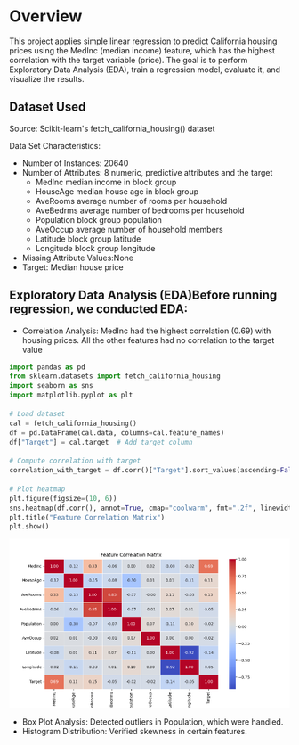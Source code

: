 # Overview

This project applies simple linear regression to predict California housing prices using the MedInc (median income) feature, which has the highest correlation with the target variable (price). The goal is to perform Exploratory Data Analysis (EDA), train a regression model, evaluate it, and visualize the results.

## Dataset Used

Source: Scikit-learn's fetch_california_housing() dataset

Data Set Characteristics:
  - Number of Instances: 20640
  - Number of Attributes: 8 numeric, predictive attributes and the target
    - MedInc median income in block group
    - HouseAge median house age in block group
    - AveRooms average number of rooms per household
    - AveBedrms average number of bedrooms per household
    - Population block group population
    - AveOccup average number of household members
    - Latitude block group latitude
    - Longitude block group longitude
  - Missing Attribute Values:None
- Target: Median house price

## Exploratory Data Analysis (EDA)Before running regression, we conducted EDA:
  - Correlation Analysis: MedInc had the highest correlation (0.69) with housing prices. All the other features had no correlation to the target value

```python
import pandas as pd
from sklearn.datasets import fetch_california_housing
import seaborn as sns
import matplotlib.pyplot as plt

# Load dataset
cal = fetch_california_housing()
df = pd.DataFrame(cal.data, columns=cal.feature_names)
df["Target"] = cal.target  # Add target column

# Compute correlation with target
correlation_with_target = df.corr()["Target"].sort_values(ascending=False)

# Plot heatmap
plt.figure(figsize=(10, 6))
sns.heatmap(df.corr(), annot=True, cmap="coolwarm", fmt=".2f", linewidths=0.5)
plt.title("Feature Correlation Matrix")
plt.show()
```

![Correlation Matrix](https://github.com/rehansc/Machine-Learning-Journey/blob/main/01_Simple_Linear_Regression/Corr.png?raw=True)

  - Box Plot Analysis: Detected outliers in Population, which were handled.
  - Histogram Distribution: Verified skewness in certain features.



